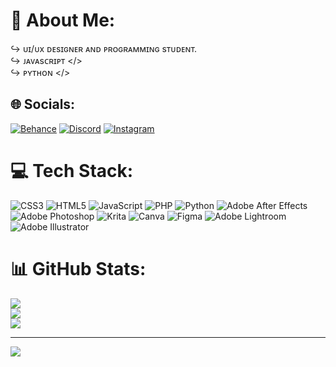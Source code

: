 # 💫 About Me:
↪ ᴜɪ/ᴜx ᴅᴇsɪɢɴᴇʀ ᴀɴᴅ ᴘʀᴏɢʀᴀᴍᴍɪɴɢ sᴛᴜᴅᴇɴᴛ.<br>↪ ᴊᴀᴠᴀsᴄʀɪᴘᴛ </><br>↪ ᴘʏᴛʜᴏɴ </>


## 🌐 Socials:
[![Behance](https://img.shields.io/badge/Behance-1769ff?logo=behance&logoColor=white)](https://behance.net/maso7) [![Discord](https://img.shields.io/badge/Discord-%237289DA.svg?logo=discord&logoColor=white)](https://discord.gg/https://discord.gg/qvDhut96jr) [![Instagram](https://img.shields.io/badge/Instagram-%23E4405F.svg?logo=Instagram&logoColor=white)](https://instagram.com/maso7_) 

# 💻 Tech Stack:
![CSS3](https://img.shields.io/badge/css3-%231572B6.svg?style=for-the-badge&logo=css3&logoColor=white) ![HTML5](https://img.shields.io/badge/html5-%23E34F26.svg?style=for-the-badge&logo=html5&logoColor=white) ![JavaScript](https://img.shields.io/badge/javascript-%23323330.svg?style=for-the-badge&logo=javascript&logoColor=%23F7DF1E) ![PHP](https://img.shields.io/badge/php-%23777BB4.svg?style=for-the-badge&logo=php&logoColor=white) ![Python](https://img.shields.io/badge/python-3670A0?style=for-the-badge&logo=python&logoColor=ffdd54) ![Adobe After Effects](https://img.shields.io/badge/Adobe%20After%20Effects-9999FF.svg?style=for-the-badge&logo=Adobe%20After%20Effects&logoColor=white) ![Adobe Photoshop](https://img.shields.io/badge/adobephotoshop-%2331A8FF.svg?style=for-the-badge&logo=adobephotoshop&logoColor=white) ![Krita](https://img.shields.io/badge/Krita-203759?style=for-the-badge&logo=krita&logoColor=EEF37B) ![Canva](https://img.shields.io/badge/Canva-%2300C4CC.svg?style=for-the-badge&logo=Canva&logoColor=white) 	![Figma](https://img.shields.io/badge/figma-%23F24E1E.svg?style=for-the-badge&logo=figma&logoColor=white) ![Adobe Lightroom](https://img.shields.io/badge/Adobe%20Lightroom-31A8FF.svg?style=for-the-badge&logo=Adobe%20Lightroom&logoColor=white) ![Adobe Illustrator](https://img.shields.io/badge/adobeillustrator-%23FF9A00.svg?style=for-the-badge&logo=adobeillustrator&logoColor=white)
# 📊 GitHub Stats:
![](https://github-readme-stats.vercel.app/api?username=Maaso7&theme=buefy&hide_border=false&include_all_commits=false&count_private=false)<br/>
![](https://github-readme-streak-stats.herokuapp.com/?user=Maaso7&theme=buefy&hide_border=false)<br/>
![](https://github-readme-stats.vercel.app/api/top-langs/?username=Maaso7&theme=buefy&hide_border=false&include_all_commits=false&count_private=false&layout=compact)

---
[![](https://visitcount.itsvg.in/api?id=Maaso7&icon=0&color=7)](https://visitcount.itsvg.in)

<!-- Proudly created with GPRM ( https://gprm.itsvg.in ) -->

